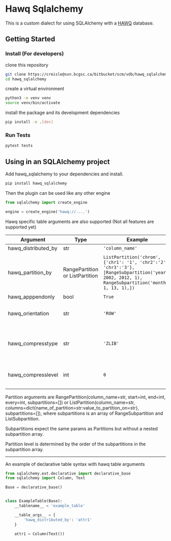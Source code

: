 
# Hawq Sqlalchemy

This is a custom dialect for using SQLAlchemy with a [HAWQ](http://hawq.apache.org/docs/userguide/2.3.0.0-incubating/tutorial/overview.html)
database.

## Getting Started

### Install (For developers)


clone this repository

```bash
git clone https://creisle@svn.bcgsc.ca/bitbucket/scm/vdb/hawq_sqlalchemy.git
cd hawq_sqlalchemy
```

create a virtual environment

```bash
python3 -m venv venv
source venv/bin/activate
```

install the package and its development dependencies

```bash
pip install -e .[dev]
```

### Run Tests

```bash
pytest tests
```

## Using in an SQLAlchemy project

Add hawq_sqlalchemy to your dependencies and install.

```bash
pip install hawq_sqlalchemy
```

Then the plugin can be used like any other engine

```python
from sqlalchemy import create_engine

engine = create_engine('hawq://....')
```

Hawq specific table arguments are also supported (Not all features are supported yet)

| Argument | Type | Example | Notes |
|----------|------|---------|-------|
| hawq_distributed_by | str | `'column_name'` | |
| hawq_partition_by | RangePartition or ListPartition | `ListPartition('chrom', {'chr1': '1', 'chr2':'2', 'chr3':'3'}, [RangeSubpartition('year', 2002, 2012, 1), RangeSubpartition('month', 1, 13, 1),])` | Does not currently support range partitioning on dates |
| hawq_apppendonly | bool | `True` | |
| hawq_orientation | str | `'ROW'` | expects one of `{'ROW', 'PARQUET'}` |
| hawq_compresstype | str | `'ZLIB'` | expects one of `{'ZLIB', 'SNAPPY', 'GZIP', 'NONE'}` |
| hawq_compresslevel | int | `0` | expects an integer between 0-9 |



Partition arguments are 
RangePartition(column_name=str, start=int, end=int, every=int, subpartitions=[]) or ListPartition(column_name=str, columns=dict{name_of_partition=str:value_to_partition_on=str}, subpartitions=[]),  where subpartitions is an array of RangeSubpartition and ListSubpartition. 

Subpartitions expect the same params as Partitions but without a nested subpartition array. 

Partition level is determined by the order of the subpartitions in the subpartition array. 


---

An example of declarative table syntax with hawq table arguments

```python
from sqlalchemy.ext.declarative import declarative_base
from sqlalchemy import Column, Text

Base = declarative_base()


class ExampleTable(Base):
    __tablename__ = 'example_table'

    __table_args__ = {
        'hawq_distributed_by': 'attr1'
    }

    attr1 = Column(Text())
```
